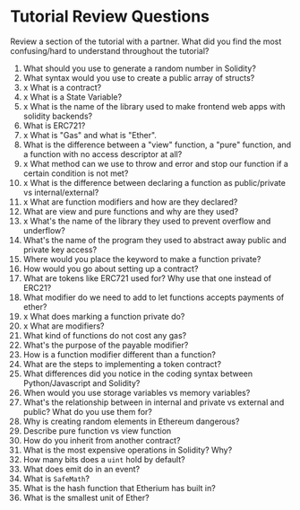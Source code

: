 # Tutorial Review Questions

Review a section of the tutorial with a partner.
What did you find the most confusing/hard to understand throughout the tutorial?



1. What should you use to generate a random number in Solidity?
1. What syntax would you use to create a public array of structs?
1. x What is a contract?
1. x What is a State Variable?
1. x What is the name of the library used to make frontend web apps with solidity backends?
1. What is ERC721?
1. x What is "Gas" and what is "Ether".
1. What is the difference between a "view" function, a "pure" function, and a function with no access descriptor at all?
1. x What method can we use to throw and error and stop our function if a certain condition is not met?
1. x What is the difference between declaring a function as public/private vs internal/external?
1. x What are function modifiers and how are they declared?
1. What are view and pure functions and why are they used?
1. x What's the name of the library they used to prevent overflow and underflow?
1. What's the name of the program they used to abstract away public and private key access?
1. Where would you place the keyword to make a function private?
1. How would you go about setting up a contract?
1. What are tokens like ERC721 used for? Why use that one instead of ERC21?
1. What modifier do we need to add to let functions accepts payments of ether?
1. x What does marking a function private do?
1. x What are modifiers?
1. What kind of functions do not cost any gas?
1. What's the purpose of the payable modifier?
1. How is a function modifier different than a function?
1. What are the steps to implementing a token contract?
1. What differences did you notice in the coding syntax between Python/Javascript and Solidity?
1. When would you use storage variables vs memory variables?
1. What's the relationship between in internal and private vs external and public? What do you use them for?
1. Why is creating random elements in Ethereum dangerous?
1. Describe pure function vs view function
1. How do you inherit from another contract?
1. What is the most expensive operations in Solidity? Why?
1. How many bits does a `uint` hold by default?
1. What does emit do in an event?
1. What is `SafeMath`?
1. What is the hash function that Etherium has built in?
1. What is the smallest unit of Ether?






